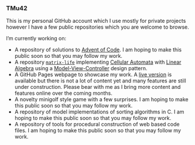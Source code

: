 ### TMu42

This is my personal GitHub account which I use mostly for private projects however I have a few public repositories which you are welcome to browse.

I’m currently working on:
 * A repository of solutions to [Advent of Code](https://adventofcode.com/). I am hoping to make this public soon so that you may follow my work.
 * A repository [`matrix-life`](https://github.com/TMu42/matrix-life) implementing [Cellular Automata](https://en.wikipedia.org/wiki/Cellular_automaton) with [Linear Algebra](https://en.wikipedia.org/wiki/Linear_algebra) using a [Model-View-Controller](https://en.wikipedia.org/wiki/Model%E2%80%93view%E2%80%93controller) design pattern.
 * A GitHub Pages webpage to showcase my work. A [live version](https://tmu42.github.io/) is available but there is not a lot of content yet and many features are still under construction. Please bear with me as I bring more content and features online over the coming months.
 * A novelty minigolf style game with a few surprises. I am hoping to make this public soon so that you may follow my work.
 * A repository of model implementations of sorting algorithms in C. I am hoping to make this public soon so that you may follow my work.
 * A repository of tools for procedural construction of web based code files. I am hoping to make this public soon so that you may follow my work.
<!--
**TMu42/TMu42** is a ✨ _special_ ✨ repository because its `README.md` (this file) appears on your GitHub profile.

Here are some ideas to get you started:
- 🔭 I’m currently working on a repository of solutions to [Advent of Code](https://adventofcode.com/). I am hoping to make this public soon so that you may follow my work.
- 🌱 I’m currently learning ...
- 👯 I’m looking to collaborate on ...
- 🤔 I’m looking for help with ...
- 💬 Ask me about ...
- 📫 How to reach me: ...
- 😄 Pronouns: ...
- ⚡ Fun fact: ...
-->
